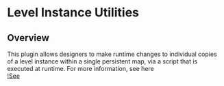 # Level Instance Utilities


## Overview
This plugin allows designers to make runtime changes to individual copies of a level instance within a single persistent map, via a script that is executed at runtime.  For more information, see here  
[!See](https://youtu.be/1jPz51HW6_M)
